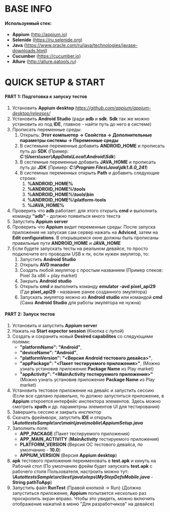 # ВASE INFO
#### Используемый стек:
* **Appium** (http://appium.io)
* **Selenide** (https://ru.selenide.org)
* **Java** (https://www.oracle.com/ru/java/technologies/javase-downloads.html)
* **Cucumber** (https://cucumber.io)
* **Allure** (http://allure.qatools.ru)

# QUICK SETUP & START

#### PART 1: Подготовка к запуску тестов
1. Установить **Appium desktop** _https://github.com/appium/appium-desktop/releases/_
2. Установить **Android Studio** (ради **adb** и **sdk**. **Sdk** так же можно установить из под **IDE**, главное - найти путь до него в системе)
3. Прописать переменные среды:
    1. Открыть: **Этот компьютер -> Свойства -> Дополнительные параметры системы -> Переменные среды**
    2. В системыне переменные добавить **ANDROID_HOME** и прописать путь до **SDK** (Пример: ***C:\Users\user\AppData\Local\Android\Sdk***)
    3. В сестемные переменные добавить **JAVA_HOME** и прописать путь до **JDK** (Пример: ***C:\Program Files\Java\jdk1.8.0_241***)
    4. В системных переменных открыть **Path** и добавить следующие строки: 
        1. **%ANDROID_HOME%**
        2. **%ANDROID_HOME%\tools**
        3. **%ANDROID_HOME%\tools\bin**
        4. **%ANDROID_HOME%\platform-tools**
        5. **%JAVA_HOME%**
4. Проверить что **adb** работает: для этого открыть **cmd** и выполнить команду **"adb"** - должно появиться много текста
5. Запустить **Appium server**
6. Проверить что **Appium** видит переменные среды: После запуска приложения не запуская сам сервер нажать на **Adviced**, затем
на **Edit configurations**. В открывшемся окне должны быть прописаны правильные пути **ANDROID_HOME** и **JAVA_HOME**
7. Если будете запускать тесты на реальном девайсе, то просто подключите его проводом USB к пк, если нужен эмулятор, то:
    1. Запустить **Android Studio**
    2. Открыть **AVD manader**
    3. Создать любой эмулятор с простым названием (Пример спеков: Pixel 3a x86 + play market)
    4. Закрыть **Android studio**
    5. Открыть **cmd** и выполнить команду **emulator -avd pixel_api29** (Где **pixel_api29** - название ранее созданного эмулятора)
    6. Запускать эмулятор можно из **Android studio** или командой **cmd** (Сама **Android Studio** для работы эмулятора не нужна)
    

#### PART 2: Запуск тестов

1. Установить и запустить **Appium server**
2. Нажать на **Start expector session** (Кнопка с лупой)
3. Создать и сохранить новый **Desired capabilites** со следующими полями:
    * **"platformName": "Android"**,
    * **"deviceName": "Android"**,
    * **"platformVersion": "<Версия Android тестового девайса>"**,
    * **"appPackage": "<Пакет тестируемого приложения>"**, (Можно узнать установив приложение **Package Name** из Play market)
    * **"appActivity": "<MainActivity тестируемого приложения>"** (Можно узнать установив приложение **Package Name** из Play market)
4. Установить тестовое приложение на девайс и запустить сессию 
(Если все сделано правильно, то должно запуститься приложение, в **Appium** откроется интерфейс инспектора элементов. 
Здесь можно смотреть **xpath** и др. параметрны элементов UI для тестирования)
5. Завершить сессию и закрыть инспектор
6. Скачать фреймворк, запустить **IDE** и открыть ***\AutottestsSample\src\main\java\moblie\AppiumSetup.java***
7. Заполнить поля: 
    * **APP_PACKAGE** (Пакет тестируемого приложения)
    * **APP_MAIN_ACTIVITY** (**MainActivity** тестируемого приложения)
    * **PLATFORM_VERSION** (Версия ОС тестового девайса, по умолчанию - **10.0**)
    * **APPIUM_VERSION** (Версия **Appium desktop**)
8. **apk** тестового приложения переименовать в **test.apk** и кинуть на Рабочий стол (По умолчанию фрейм будет запускать **test.apk**
с рабочего столя Пользователя, настроить можно тут: ***\AutottestsSample\src\test\java\steps\MyStepDefsMobile.java*** - **String pathToApp**)
9. Запустить файл **RunTest** (Правой кнопкой -> Run) (Должно запуститься приложение, **Appium** попытается несколько раз проскролить экран вправо. 
Чтобы это увидеть, можно включить отображение нажатий в меню "Для разработчиков" на девайсе)
